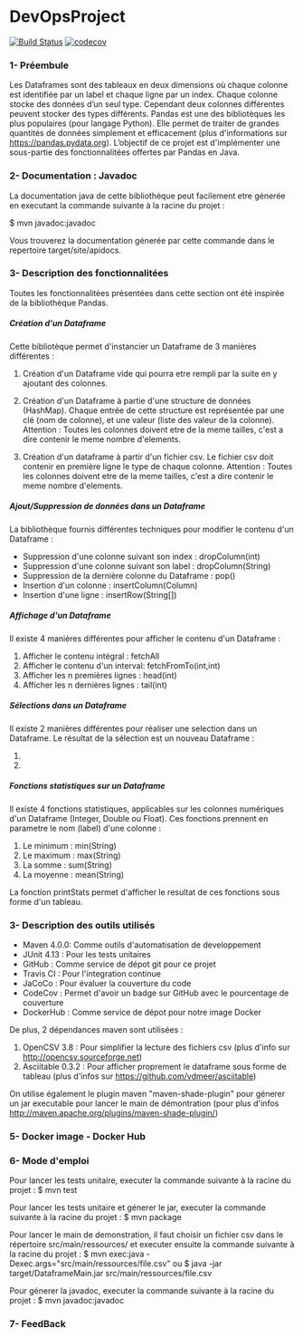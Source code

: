 # DevOpsProject

[![Build Status](https://travis-ci.com/chouaibMo/DevOpsProject.svg?branch=master)](https://travis-ci.com/chouaibMo/DevOpsProject)
[![codecov](https://codecov.io/gh/chouaibMo/DevOpsProject/branch/master/graph/badge.svg)](https://codecov.io/gh/chouaibMo/DevOpsProject)


### 1- Préembule 

Les Dataframes sont des tableaux en deux dimensions où chaque colonne est identifiée par un label et chaque ligne par un index. Chaque colonne stocke des données d’un seul type. Cependant deux colonnes différentes peuvent stocker des types différents.
Pandas est une des bibliotèques les plus populaires (pour langage Python). Elle permet de traiter de grandes quantités de données simplement et efficacement (plus d'informations sur https://pandas.pydata.org).
L’objectif de ce projet est d'implémenter une sous-partie des fonctionnalitées offertes par Pandas en Java.

### 2- Documentation : Javadoc
La documentation java de cette bibliothèque peut facilement etre génerée en executant la commande suivante à la racine du projet : 

$ mvn javadoc:javadoc

Vous trouverez la documentation génerée par cette commande dans le repertoire target/site/apidocs.


### 3- Description des fonctionnalitées
Toutes les fonctionnalitées présentées dans cette section ont été inspirée de la bibliothèque Pandas.

##### Création d'un Dataframe
Cette bibliotèque permet d'instancier un Dataframe de 3 manières différentes :

1. Création d'un Dataframe vide qui pourra etre rempli par la suite en y ajoutant des colonnes.

2. Création d'un Dataframe à partie d'une structure de données (HashMap).
Chaque entrée de cette structure est représentée par une clé (nom de colonne), et une valeur (liste des valeur de la colonne). 
Attention : Toutes les colonnes doivent etre de la meme tailles, c'est a dire contenir le meme nombre d'elements.

3. Création d'un dataframe à partir d'un fichier csv. Le fichier csv doit contenir en première ligne le type de chaque colonne.
Attention : Toutes les colonnes doivent etre de la meme tailles, c'est a dire contenir le meme nombre d'elements.

##### Ajout/Suppression de données dans un Dataframe
La bibliothèque fournis différentes techniques pour modifier le contenu d'un Dataframe :

- Suppression d'une colonne suivant son index : dropColumn(int)
- Suppression d'une colonne suivant son label : dropColumn(String)
- Suppression de la dernière colonne du Dataframe : pop()
- Insertion d'un colonne : insertColumn(Column)
- Insertion d'une ligne  : insertRow(String[])


##### Affichage d'un Dataframe
Il existe 4 manières différentes pour afficher le contenu d'un Dataframe :

1. Afficher le contenu intégral     : fetchAll
2. Afficher le contenu d'un interval: fetchFromTo(int,int)
3. Afficher les n premières lignes  : head(int)
4. Afficher les n dernières lignes  : tail(int)

##### Sélections dans un Dataframe
Il existe 2 manières différentes pour réaliser une selection dans un Dataframe.
Le résultat de la sélection est un nouveau Dataframe : 

1. 
2. 

##### Fonctions statistiques sur un Dataframe
Il existe 4 fonctions statistiques, applicables sur les colonnes numériques d'un Dataframe (Integer, Double ou Float). Ces fonctions prennent en parametre le nom (label) d'une colonne : 

1. Le minimum : min(String)
2. Le maximum : max(String)
3. La somme   : sum(String)
4. La moyenne : mean(String)

La fonction printStats permet d'afficher le resultat de ces fonctions sous forme d'un tableau.

### 3- Description des outils utilisés
-  Maven 4.0.0: Comme outils d'automatisation de developpement
-  JUnit 4.13 : Pour les tests unitaires
-  GitHub     : Comme service de dépot git pour ce projet
-  Travis CI  : Pour l'integration continue
-  JaCoCo     : Pour évaluer la couverture du code
-  CodeCov    : Permet d'avoir un badge sur GitHub avec le pourcentage de couverture
-  DockerHub  : Comme service de dépot pour notre image Docker


De plus, 2 dépendances maven sont utilisées : 

1. OpenCSV 3.8      : Pour simplifier la lecture des fichiers csv (plus d'info sur http://opencsv.sourceforge.net)
2. Asciitable 0.3.2 : Pour afficher proprement le dataframe sous forme de tableau (plus d'infos sur https://github.com/vdmeer/asciitable)

On utilise également le plugin maven "maven-shade-plugin" pour génerer un jar executable pour lancer le main de démontration (pour plus d'infos http://maven.apache.org/plugins/maven-shade-plugin/)

### 5- Docker image - Docker Hub




### 6- Mode d'emploi

Pour lancer les tests unitaire, executer la commande suivante à la racine du projet :
$ mvn test

Pour lancer les tests unitaire et génerer le jar, executer la commande suivante à la racine du projet :
$ mvn package

Pour lancer le main de demonstration, il faut choisir un fichier csv dans le répertoire src/main/ressources/ et executer ensuite la commande suivante à la racine du projet :
$ mvn exec:java -Dexec.args="src/main/ressources/file.csv"
ou
$ java -jar target/DataframeMain.jar src/main/ressources/file.csv

Pour génerer la javadoc, executer la commande suivante à la racine du projet :
$ mvn javadoc:javadoc

### 7- FeedBack

